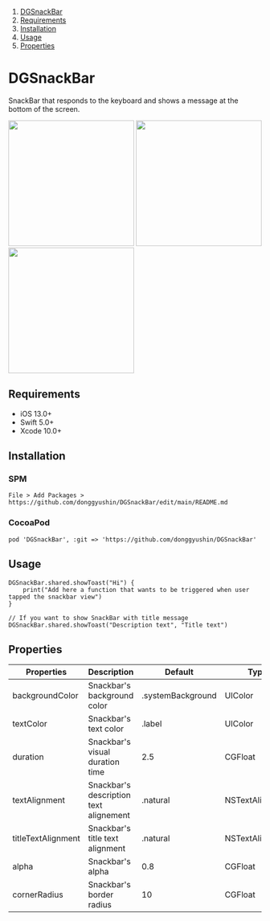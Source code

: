1. [DGSnackBar](#DGSnackBar)
2. [Requirements](#Requirements)
3. [Installation](#Installation)
4. [Usage](#Usage)
5. [Properties](#Properties)


# DGSnackBar
SnackBar that responds to the keyboard and shows a message at the bottom of the screen.


<div>
<img src="https://user-images.githubusercontent.com/34573243/148552603-c615e240-0a33-4e1b-b8e9-5610d312aefc.gif" width=250 />
<img src="https://user-images.githubusercontent.com/34573243/148552616-42e418d7-22f9-4b8b-a6b2-1e57ed037d8c.gif" width=250 />
<img src="https://user-images.githubusercontent.com/34573243/148643147-05ee6901-95e4-484c-bd2f-49cc2b25e158.gif" width=250 />
</div>

## Requirements
- iOS 13.0+
- Swift 5.0+
- Xcode 10.0+


## Installation

### SPM
```
File > Add Packages > https://github.com/donggyushin/DGSnackBar/edit/main/README.md
```

### CocoaPod
```
pod 'DGSnackBar', :git => 'https://github.com/donggyushin/DGSnackBar'
```

## Usage
```
DGSnackBar.shared.showToast("Hi") {
    print("Add here a function that wants to be triggered when user tapped the snackbar view")
}

// If you want to show SnackBar with title message
DGSnackBar.shared.showToast("Description text", "Title text")
```

## Properties


| Properties  | Description | Default | Type |
| ------------- | ------------- | ------------- | ------------- |
| backgroundColor  | Snackbar's background color  | .systemBackground | UIColor |
| textColor  | Snackbar's text color  | .label | UIColor |
| duration  | Snackbar's visual duration time  | 2.5 | CGFloat |
| textAlignment  | Snackbar's description text alignement  | .natural | NSTextAlignment |
| titleTextAlignment | Snackbar's title text alignment | .natural | NSTextAlignment |
| alpha  | Snackbar's alpha  | 0.8 | CGFloat |
| cornerRadius  | Snackbar's border radius  | 10 | CGFloat |


